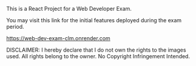 This is a React Project for a Web Developer Exam.

You may visit this link for the initial features deployed during the exam period.

https://web-dev-exam-clm.onrender.com


DISCLAIMER: I hereby declare that I do not own the rights to the images used. All rights belong to the owner. No Copyright Infringement Intended. 
